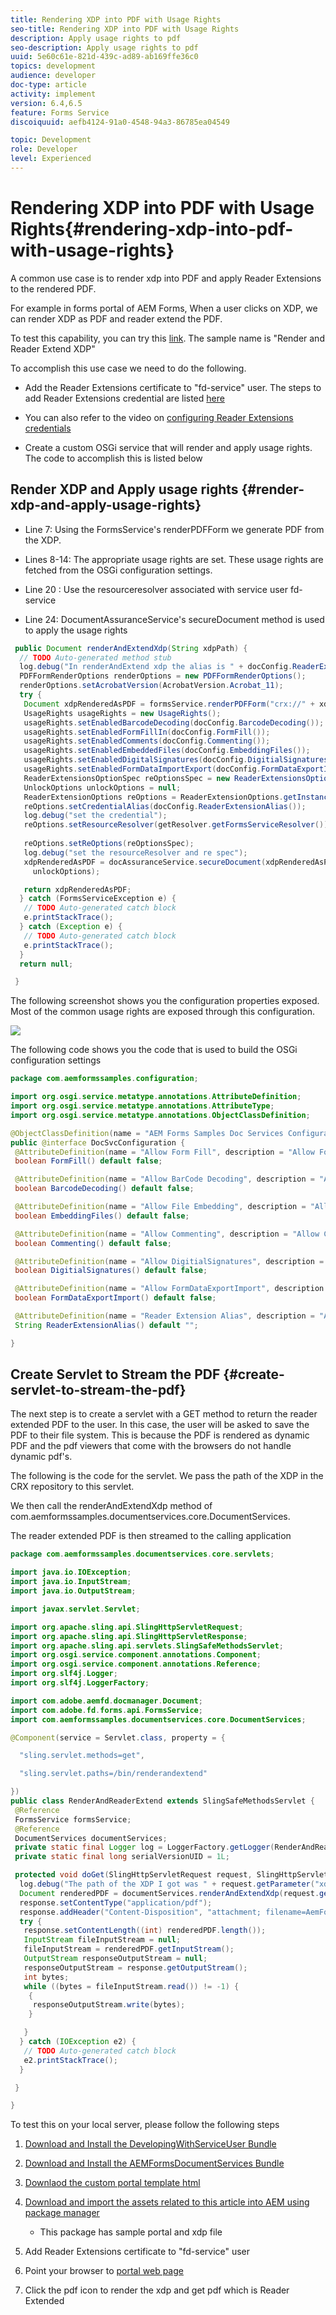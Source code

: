 ```yaml
---
title: Rendering XDP into PDF with Usage Rights
seo-title: Rendering XDP into PDF with Usage Rights
description: Apply usage rights to pdf
seo-description: Apply usage rights to pdf
uuid: 5e60c61e-821d-439c-ad89-ab169ffe36c0
topics: development
audience: developer
doc-type: article
activity: implement
version: 6.4,6.5
feature: Forms Service
discoiquuid: aefb4124-91a0-4548-94a3-86785ea04549

topic: Development
role: Developer
level: Experienced
---
```


# Rendering XDP into PDF with Usage Rights{#rendering-xdp-into-pdf-with-usage-rights}

A common use case is to render xdp into PDF and apply Reader Extensions to the rendered PDF.

For example in forms portal of AEM Forms, When a user clicks on XDP, we can render XDP as PDF and reader extend the PDF.

To test this capability, you can try this [link](https://forms.enablementadobe.com/content/samples/samples.html?query=0#collapse2). The sample name is "Render and Reader Extend XDP"

To accomplish this use case we need to do the following.

* Add the Reader Extensions certificate to "fd-service" user. The steps to add Reader Extensions credential are listed [here](https://experienceleague.adobe.com/docs/experience-manager-65/forms/install-aem-forms/osgi-installation/install-configure-document-services.html?lang=en)


* You can also refer to the video on [configuring Reader Extensions credentials](https://experienceleague.adobe.com/docs/experience-manager-learn/forms/document-services/configuring-reader-extension-osgi.html)


* Create a custom OSGi service that will render and apply usage rights. The code to accomplish this is listed below

## Render XDP and Apply usage rights {#render-xdp-and-apply-usage-rights}

* Line 7: Using the  FormsService's renderPDFForm we generate PDF from the XDP.

* Lines 8-14: The appropriate usage rights are set. These usage rights are fetched from the OSGi configuration settings.

* Line 20 : Use the resourceresolver associated with service user fd-service

* Line 24: DocumentAssuranceService's secureDocument method is used to apply the usage rights

```java
 public Document renderAndExtendXdp(String xdpPath) {
  // TODO Auto-generated method stub
  log.debug("In renderAndExtend xdp the alias is " + docConfig.ReaderExtensionAlias());
  PDFFormRenderOptions renderOptions = new PDFFormRenderOptions();
  renderOptions.setAcrobatVersion(AcrobatVersion.Acrobat_11);
  try {
   Document xdpRenderedAsPDF = formsService.renderPDFForm("crx://" + xdpPath, null, renderOptions);
   UsageRights usageRights = new UsageRights();
   usageRights.setEnabledBarcodeDecoding(docConfig.BarcodeDecoding());
   usageRights.setEnabledFormFillIn(docConfig.FormFill());
   usageRights.setEnabledComments(docConfig.Commenting());
   usageRights.setEnabledEmbeddedFiles(docConfig.EmbeddingFiles());
   usageRights.setEnabledDigitalSignatures(docConfig.DigitialSignatures());
   usageRights.setEnabledFormDataImportExport(docConfig.FormDataExportImport());
   ReaderExtensionsOptionSpec reOptionsSpec = new ReaderExtensionsOptionSpec(usageRights, "Sample ARES");
   UnlockOptions unlockOptions = null;
   ReaderExtensionOptions reOptions = ReaderExtensionOptions.getInstance();
   reOptions.setCredentialAlias(docConfig.ReaderExtensionAlias());
   log.debug("set the credential");
   reOptions.setResourceResolver(getResolver.getFormsServiceResolver());
   
   reOptions.setReOptions(reOptionsSpec);
   log.debug("set the resourceResolver and re spec");
   xdpRenderedAsPDF = docAssuranceService.secureDocument(xdpRenderedAsPDF, null, null, reOptions,
     unlockOptions);

   return xdpRenderedAsPDF;
  } catch (FormsServiceException e) {
   // TODO Auto-generated catch block
   e.printStackTrace();
  } catch (Exception e) {
   // TODO Auto-generated catch block
   e.printStackTrace();
  }
  return null;

 }

```

The following screenshot shows you the configuration properties exposed. Most of the common usage rights are exposed through this configuration.

![](assets/configurationproperties.gif)

The following code shows you the code that is used to build the OSGi configuration settings

```java
package com.aemformssamples.configuration;

import org.osgi.service.metatype.annotations.AttributeDefinition;
import org.osgi.service.metatype.annotations.AttributeType;
import org.osgi.service.metatype.annotations.ObjectClassDefinition;

@ObjectClassDefinition(name = "AEM Forms Samples Doc Services Configuration", description = "AEM Forms Samples Doc Services Configuration")
public @interface DocSvcConfiguration {
 @AttributeDefinition(name = "Allow Form Fill", description = "Allow Form Fill", type = AttributeType.BOOLEAN)
 boolean FormFill() default false;

 @AttributeDefinition(name = "Allow BarCode Decoding", description = "Allow BarCode Decoding", type = AttributeType.BOOLEAN)
 boolean BarcodeDecoding() default false;

 @AttributeDefinition(name = "Allow File Embedding", description = "Allow File Embedding", type = AttributeType.BOOLEAN)
 boolean EmbeddingFiles() default false;

 @AttributeDefinition(name = "Allow Commenting", description = "Allow Commenting", type = AttributeType.BOOLEAN)
 boolean Commenting() default false;

 @AttributeDefinition(name = "Allow DigitialSignatures", description = "Allow File DigitialSignatures", type = AttributeType.BOOLEAN)
 boolean DigitialSignatures() default false;

 @AttributeDefinition(name = "Allow FormDataExportImport", description = "Allow FormDataExportImport", type = AttributeType.BOOLEAN)
 boolean FormDataExportImport() default false;

 @AttributeDefinition(name = "Reader Extension Alias", description = "Alias of your Reader Extension")
 String ReaderExtensionAlias() default "";

}

```

## Create Servlet to Stream the PDF {#create-servlet-to-stream-the-pdf}

The next step is to create a servlet with a GET method to return the reader extended PDF to the user. In this case, the user will be asked to save the PDF to their file system. This is because the PDF is rendered as dynamic PDF and the pdf viewers that come with the browsers do not handle dynamic pdf's.

The following is the code for the servlet. We pass the path of the XDP in the CRX repository to this servlet.

We then call the renderAndExtendXdp method of com.aemformssamples.documentservices.core.DocumentServices.

The reader extended PDF is then streamed to the calling application

```java
package com.aemformssamples.documentservices.core.servlets;

import java.io.IOException;
import java.io.InputStream;
import java.io.OutputStream;

import javax.servlet.Servlet;

import org.apache.sling.api.SlingHttpServletRequest;
import org.apache.sling.api.SlingHttpServletResponse;
import org.apache.sling.api.servlets.SlingSafeMethodsServlet;
import org.osgi.service.component.annotations.Component;
import org.osgi.service.component.annotations.Reference;
import org.slf4j.Logger;
import org.slf4j.LoggerFactory;

import com.adobe.aemfd.docmanager.Document;
import com.adobe.fd.forms.api.FormsService;
import com.aemformssamples.documentservices.core.DocumentServices;

@Component(service = Servlet.class, property = {

  "sling.servlet.methods=get",

  "sling.servlet.paths=/bin/renderandextend"

})
public class RenderAndReaderExtend extends SlingSafeMethodsServlet {
 @Reference
 FormsService formsService;
 @Reference
 DocumentServices documentServices;
 private static final Logger log = LoggerFactory.getLogger(RenderAndReaderExtend.class);
 private static final long serialVersionUID = 1L;

 protected void doGet(SlingHttpServletRequest request, SlingHttpServletResponse response) {
  log.debug("The path of the XDP I got was " + request.getParameter("xdpPath"));
  Document renderedPDF = documentServices.renderAndExtendXdp(request.getParameter("xdpPath"));
  response.setContentType("application/pdf");
  response.addHeader("Content-Disposition", "attachment; filename=AemFormsRocks.pdf");
  try {
   response.setContentLength((int) renderedPDF.length());
   InputStream fileInputStream = null;
   fileInputStream = renderedPDF.getInputStream();
   OutputStream responseOutputStream = null;
   responseOutputStream = response.getOutputStream();
   int bytes;
   while ((bytes = fileInputStream.read()) != -1) {
    {
     responseOutputStream.write(bytes);
    }

   }
  } catch (IOException e2) {
   // TODO Auto-generated catch block
   e2.printStackTrace();
  }

 }

}

```

To test this on your local server, please follow the following steps
1. [Download and Install the DevelopingWithServiceUser Bundle](/help/forms/assets/common-osgi-bundles/DevelopingWithServiceUser.jar)
1. [Download and Install the AEMFormsDocumentServices Bundle](/help/forms/assets/common-osgi-bundles/AEMFormsDocumentServices.core-1.0-SNAPSHOT.jar)

1. [Downlaod the custom portal template html](assets/render-and-extend-template.zip)
1. [Download and import the assets related to this article into AEM using package manager](assets/renderandextendxdp.zip)
    * This package has sample portal and xdp file
1. Add Reader Extensions certificate to "fd-service" user
1. Point your browser to [portal web page](http://localhost:4502/content/AemForms/ReaderExtensionsXdp.html)
1. Click the pdf icon to render the xdp and get pdf which is Reader Extended



